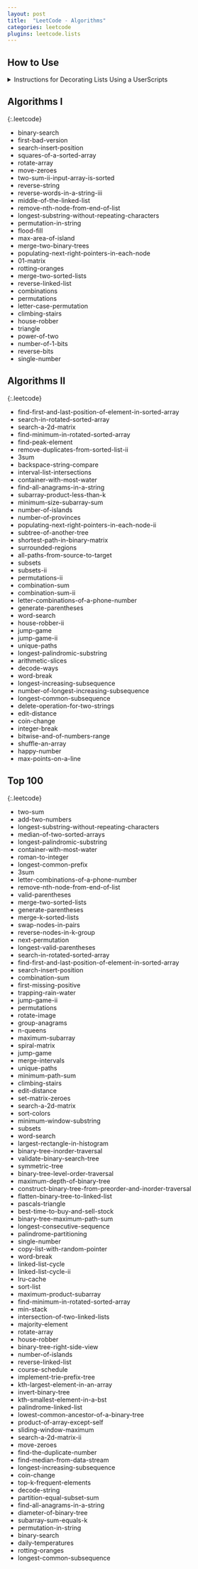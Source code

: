 ```yaml
---
layout: post
title:  "LeetCode - Algorithms"
categories: leetcode
plugins: leetcode.lists
---
```

## How to Use

<details markdown="block">
<summary>Instructions for Decorating Lists Using a UserScripts</summary>

Install this userscript to enhance the lists below: [**blog.leetcode.user.js**]({{ site.github_urls.raw }}/greasemonkey/blog.leetcode.user.js)

The userscript will request access to a LeetCode URL to fetch your logged-in user's problem data. Please ensure you are logged in at: [LeetCode login](https://leetcode.com/accounts/login).
{:.information}
LeetCode Problem Dataset: [https://leetcode.com/api/problems/algorithms/](https://leetcode.com/api/problems/algorithms/)

To generate more lists of `problem` `slugs`, use this JavaScript query in your browser's developer console from any page containing links to LeetCode problems:
```javascript
[...document.querySelectorAll('a')]
    .map(       li => li.href.match(/\/problems\/([^\/]+)\//))
    .filter(    match => match)
    .map(       match => match[1])
```

More scripts at: [UserScripts]({% post_url 2024-02-10-User-Scripts %})
</details>

## Algorithms I

{:.leetcode}
- binary-search
- first-bad-version
- search-insert-position
- squares-of-a-sorted-array
- rotate-array
- move-zeroes
- two-sum-ii-input-array-is-sorted
- reverse-string
- reverse-words-in-a-string-iii
- middle-of-the-linked-list
- remove-nth-node-from-end-of-list
- longest-substring-without-repeating-characters
- permutation-in-string
- flood-fill
- max-area-of-island
- merge-two-binary-trees
- populating-next-right-pointers-in-each-node
- 01-matrix
- rotting-oranges
- merge-two-sorted-lists
- reverse-linked-list
- combinations
- permutations
- letter-case-permutation
- climbing-stairs
- house-robber
- triangle
- power-of-two
- number-of-1-bits
- reverse-bits
- single-number

## Algorithms II

{:.leetcode}
- find-first-and-last-position-of-element-in-sorted-array
- search-in-rotated-sorted-array
- search-a-2d-matrix
- find-minimum-in-rotated-sorted-array
- find-peak-element
- remove-duplicates-from-sorted-list-ii
- 3sum
- backspace-string-compare
- interval-list-intersections
- container-with-most-water
- find-all-anagrams-in-a-string
- subarray-product-less-than-k
- minimum-size-subarray-sum
- number-of-islands
- number-of-provinces
- populating-next-right-pointers-in-each-node-ii
- subtree-of-another-tree
- shortest-path-in-binary-matrix
- surrounded-regions
- all-paths-from-source-to-target
- subsets
- subsets-ii
- permutations-ii
- combination-sum
- combination-sum-ii
- letter-combinations-of-a-phone-number
- generate-parentheses
- word-search
- house-robber-ii
- jump-game
- jump-game-ii
- unique-paths
- longest-palindromic-substring
- arithmetic-slices
- decode-ways
- word-break
- longest-increasing-subsequence
- number-of-longest-increasing-subsequence
- longest-common-subsequence
- delete-operation-for-two-strings
- edit-distance
- coin-change
- integer-break
- bitwise-and-of-numbers-range
- shuffle-an-array
- happy-number
- max-points-on-a-line

## Top 100

{:.leetcode}
 - two-sum
 - add-two-numbers
 - longest-substring-without-repeating-characters
 - median-of-two-sorted-arrays
 - longest-palindromic-substring
 - container-with-most-water
 - roman-to-integer
 - longest-common-prefix
 - 3sum
 - letter-combinations-of-a-phone-number
 - remove-nth-node-from-end-of-list
 - valid-parentheses
 - merge-two-sorted-lists
 - generate-parentheses
 - merge-k-sorted-lists
 - swap-nodes-in-pairs
 - reverse-nodes-in-k-group
 - next-permutation
 - longest-valid-parentheses
 - search-in-rotated-sorted-array
 - find-first-and-last-position-of-element-in-sorted-array
 - search-insert-position
 - combination-sum
 - first-missing-positive
 - trapping-rain-water
 - jump-game-ii
 - permutations
 - rotate-image
 - group-anagrams
 - n-queens
 - maximum-subarray
 - spiral-matrix
 - jump-game
 - merge-intervals
 - unique-paths
 - minimum-path-sum
 - climbing-stairs
 - edit-distance
 - set-matrix-zeroes
 - search-a-2d-matrix
 - sort-colors
 - minimum-window-substring
 - subsets
 - word-search
 - largest-rectangle-in-histogram
 - binary-tree-inorder-traversal
 - validate-binary-search-tree
 - symmetric-tree
 - binary-tree-level-order-traversal
 - maximum-depth-of-binary-tree
 - construct-binary-tree-from-preorder-and-inorder-traversal
 - flatten-binary-tree-to-linked-list
 - pascals-triangle
 - best-time-to-buy-and-sell-stock
 - binary-tree-maximum-path-sum
 - longest-consecutive-sequence
 - palindrome-partitioning
 - single-number
 - copy-list-with-random-pointer
 - word-break
 - linked-list-cycle
 - linked-list-cycle-ii
 - lru-cache
 - sort-list
 - maximum-product-subarray
 - find-minimum-in-rotated-sorted-array
 - min-stack
 - intersection-of-two-linked-lists
 - majority-element
 - rotate-array
 - house-robber
 - binary-tree-right-side-view
 - number-of-islands
 - reverse-linked-list
 - course-schedule
 - implement-trie-prefix-tree
 - kth-largest-element-in-an-array
 - invert-binary-tree
 - kth-smallest-element-in-a-bst
 - palindrome-linked-list
 - lowest-common-ancestor-of-a-binary-tree
 - product-of-array-except-self
 - sliding-window-maximum
 - search-a-2d-matrix-ii
 - move-zeroes
 - find-the-duplicate-number
 - find-median-from-data-stream
 - longest-increasing-subsequence
 - coin-change
 - top-k-frequent-elements
 - decode-string
 - partition-equal-subset-sum
 - find-all-anagrams-in-a-string
 - diameter-of-binary-tree
 - subarray-sum-equals-k
 - permutation-in-string
 - binary-search
 - daily-temperatures
 - rotting-oranges
 - longest-common-subsequence
